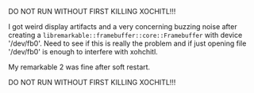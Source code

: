 DO NOT RUN WITHOUT FIRST KILLING XOCHITL!!!

I got weird display artifacts and a very concerning buzzing noise after creating
a `libremarkable::framebuffer::core::Framebuffer` with device '/dev/fb0'. Need
to see if this is really the problem and if just opening file '/dev/fb0' is
enough to interfere with xohchitl. 

My remarkable 2 was fine after soft restart.

DO NOT RUN WITHOUT FIRST KILLING XOCHITL!!!

